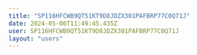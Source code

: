 ```yaml
---
title: "SP116HFCWB9QT51KT9D8JDZX301PAFBRP77C0Q71J"
date: 2024-05-06T11:49:45.435Z
user: SP116HFCWB9QT51KT9D8JDZX301PAFBRP77C0Q71J
layout: "users"
---
```

    